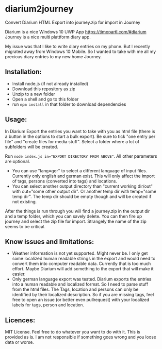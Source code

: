 # diarium2journey
Convert Diarium HTML Export into journey.zip for import in Journey

Diarium is a nice Windows 10 UWP App https://timopartl.com/#diarium
Journey is a nice multi plattform diary app.

My issue was that I like to write diary entries on my phone. But I recently migrated away from Windows 10 Mobile. So I wanted to take with me all my precious diary entries to my new home Journey.

## Installation:
* Install node.js (if not already installed)
* Download this repository as zip
* Unzip to a new folder
* Open a shell and go to this folder
* run `npm install` in that folder to download dependencies

## Usage:

In Diarium Export the entries you want to take with you as html file (there is a button in the options to start a bulk export). Be sure to tick "one entry per file" and "create files for media stuff". Select a folder where a lot of subfolders will be created.

Run `node index.js in="EXPORT DIRECTORY FROM ABOVE"`.
All other parameters are optional.
* You can use "lang=ger" to select a different language of input files. Currently only english and german exist. This will only affect the import of tags, persons (converted into tags) and locations.
* You can select another output directory than "current working dir/out" with out="some other output dir". Or another temp dir with temp="some temp dir". The temp dir should be empty though and will be created if not existing.

After the things is run through you will find a journey.zip in the output dir and a temp folder, which you can savely delete.
You can then fire up journey and select the zip file for import. Strangely the name of the zip seems to be critical.

## Know issues and limitations:
* Weather information is not yet supported. Might never be. I only get some localized human readable strings in the export and would need to convert them into computer readable data. Currently that is too much effort. Maybe Diarium will add something to the export that will make it easier.
* Only german language export was tested. Diarium exports the entries into a human readable and localized format. So I need to parse stuff from the html files. The Tags, location and persons can only be identified by their localized description. So if you are missing tags, feel free to open an issue (or better even pullrequest) with your localized labels for tags, person and location.

## Licences:
MIT License. Feel free to do whatever you want to do with it. This is provided as is. I am not responsible if something goes wrong and you loose data or worse.
